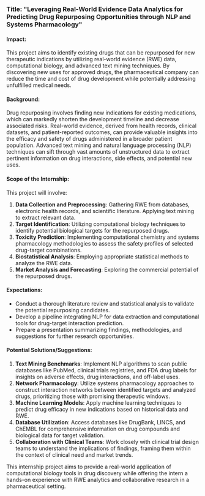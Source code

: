 ### Title: "Leveraging Real-World Evidence Data Analytics for Predicting Drug Repurposing Opportunities through NLP and Systems Pharmacology"

#### Impact:
This project aims to identify existing drugs that can be repurposed for new therapeutic indications by utilizing real-world evidence (RWE) data, computational biology, and advanced text mining techniques. By discovering new uses for approved drugs, the pharmaceutical company can reduce the time and cost of drug development while potentially addressing unfulfilled medical needs.

#### Background:
Drug repurposing involves finding new indications for existing medications, which can markedly shorten the development timeline and decrease associated risks. Real-world evidence, derived from health records, clinical datasets, and patient-reported outcomes, can provide valuable insights into the efficacy and safety of drugs administered in a broader patient population. Advanced text mining and natural language processing (NLP) techniques can sift through vast amounts of unstructured data to extract pertinent information on drug interactions, side effects, and potential new uses.

#### Scope of the Internship:
This project will involve:
1. **Data Collection and Preprocessing**: Gathering RWE from databases, electronic health records, and scientific literature. Applying text mining to extract relevant data.
2. **Target Identification**: Utilizing computational biology techniques to identify potential biological targets for the repurposed drugs.
3. **Toxicity Prediction**: Implementing computational chemistry and systems pharmacology methodologies to assess the safety profiles of selected drug-target combinations.
4. **Biostatistical Analysis**: Employing appropriate statistical methods to analyze the RWE data.
5. **Market Analysis and Forecasting**: Exploring the commercial potential of the repurposed drugs.

#### Expectations:
- Conduct a thorough literature review and statistical analysis to validate the potential repurposing candidates.
- Develop a pipeline integrating NLP for data extraction and computational tools for drug-target interaction prediction.
- Prepare a presentation summarizing findings, methodologies, and suggestions for further research opportunities.

#### Potential Solutions/Suggestions: 
1. **Text Mining Benchmarks**: Implement NLP algorithms to scan public databases like PubMed, clinical trials registries, and FDA drug labels for insights on adverse effects, drug interactions, and off-label uses.
2. **Network Pharmacology**: Utilize systems pharmacology approaches to construct interaction networks between identified targets and analyzed drugs, prioritizing those with promising therapeutic windows.
3. **Machine Learning Models**: Apply machine learning techniques to predict drug efficacy in new indications based on historical data and RWE.
4. **Database Utilization**: Access databases like DrugBank, LINCS, and ChEMBL for comprehensive information on drug compounds and biological data for target validation.
5. **Collaboration with Clinical Teams**: Work closely with clinical trial design teams to understand the implications of findings, framing them within the context of clinical need and market trends.

This internship project aims to provide a real-world application of computational biology tools in drug discovery while offering the intern a hands-on experience with RWE analytics and collaborative research in a pharmaceutical setting.